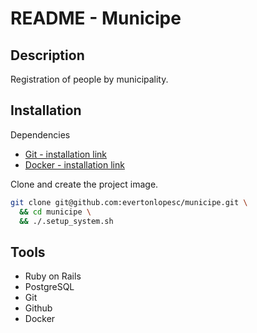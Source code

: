 # README - Municipe

## Description

Registration of people by municipality.

## Installation

Dependencies

- [Git - installation link](https://git-scm.com/book/en/v2/Getting-Started-Installing-Git)
- [Docker - installation link](https://docs.docker.com/get-docker/)

Clone and create the project image.

```sh
git clone git@github.com:evertonlopesc/municipe.git \
  && cd municipe \
  && ./.setup_system.sh
```

## Tools

- Ruby on Rails
- PostgreSQL
- Git
- Github
- Docker